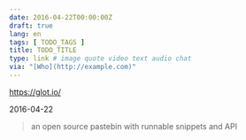 ```yaml
---
date: 2016-04-22T00:00:00Z
draft: true
lang: en
tags: [ TODO_TAGS ]
title: TODO_TITLE
type: link # image quote video text audio chat
via: "[Who](http://example.com)"
---
```


<https://glot.io/>

2016-04-22
> an open source pastebin with runnable snippets and API



